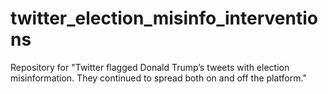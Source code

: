 # twitter_election_misinfo_interventions
Repository for "Twitter flagged Donald Trump’s tweets with election misinformation. They continued to spread both on and off the platform."
